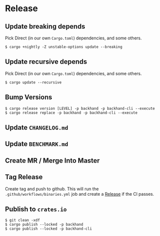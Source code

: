 # Release

## Update breaking depends
Pick Direct (in our own `Cargo.toml`) dependencies, and some others.
```
$ cargo +nightly -Z unstable-options update --breaking
```

## Update recursive depends
Pick Direct (in our own `Cargo.toml`) dependencies, and some others.
```
$ cargo update --recursive
```

## Bump Versions
```
$ cargo release version [LEVEL] -p backhand -p backhand-cli --execute
$ cargo release replace -p backhand -p backhand-cli --execute
```

## Update `CHANGELOG.md`
## Update `BENCHMARK.md`

## Create MR / Merge Into Master

## Tag Release
Create tag and push to github. This will run the `.github/workflows/binaries.yml` job and create
a [Release](https://github.com/wcampbell0x2a/backhand/releases) if the CI passes.

## Publish to `crates.io`
```
$ git clean -xdf
$ cargo publish --locked -p backhand
$ cargo publish --locked -p backhand-cli
````

